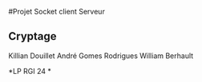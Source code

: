 #Projet Socket client Serveur
## Cryptage
Killian Douillet
André Gomes Rodrigues
William Berhault

*LP RGI 24 *
